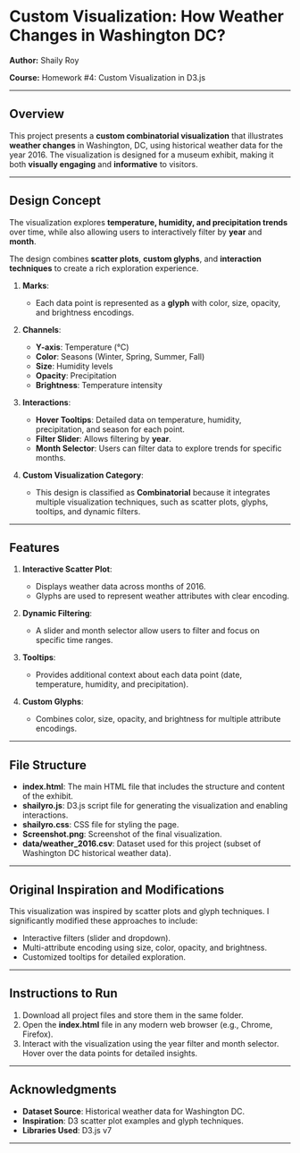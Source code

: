 
# Custom Visualization: How Weather Changes in Washington DC?

**Author:** Shaily Roy  

**Course:** Homework #4: Custom Visualization in D3.js  

---

## Overview

This project presents a **custom combinatorial visualization** that illustrates **weather changes** in Washington, DC, using historical weather data for the year 2016. The visualization is designed for a museum exhibit, making it both **visually engaging** and **informative** to visitors.  

---

## Design Concept  

The visualization explores **temperature, humidity, and precipitation trends** over time, while also allowing users to interactively filter by **year** and **month**.  

The design combines **scatter plots**, **custom glyphs**, and **interaction techniques** to create a rich exploration experience.  

1. **Marks**:  
   - Each data point is represented as a **glyph** with color, size, opacity, and brightness encodings.  

2. **Channels**:  
   - **Y-axis**: Temperature (°C)  
   - **Color**: Seasons (Winter, Spring, Summer, Fall)  
   - **Size**: Humidity levels  
   - **Opacity**: Precipitation  
   - **Brightness**: Temperature intensity  

3. **Interactions**:  
   - **Hover Tooltips**: Detailed data on temperature, humidity, precipitation, and season for each point.  
   - **Filter Slider**: Allows filtering by **year**.  
   - **Month Selector**: Users can filter data to explore trends for specific months.  

4. **Custom Visualization Category**:  
   - This design is classified as **Combinatorial** because it integrates multiple visualization techniques, such as scatter plots, glyphs, tooltips, and dynamic filters.  

---

## Features  

1. **Interactive Scatter Plot**:  
   - Displays weather data across months of 2016.  
   - Glyphs are used to represent weather attributes with clear encoding.  

2. **Dynamic Filtering**:  
   - A slider and month selector allow users to filter and focus on specific time ranges.  

3. **Tooltips**:  
   - Provides additional context about each data point (date, temperature, humidity, and precipitation).  

4. **Custom Glyphs**:  
   - Combines color, size, opacity, and brightness for multiple attribute encodings.  

---

## File Structure  

- **index.html**: The main HTML file that includes the structure and content of the exhibit.  
- **shailyro.js**: D3.js script file for generating the visualization and enabling interactions.  
- **shailyro.css**: CSS file for styling the page.  
- **Screenshot.png**: Screenshot of the final visualization.  
- **data/weather_2016.csv**: Dataset used for this project (subset of Washington DC historical weather data).  

---

## Original Inspiration and Modifications  

This visualization was inspired by scatter plots and glyph techniques. I significantly modified these approaches to include:  
- Interactive filters (slider and dropdown).  
- Multi-attribute encoding using size, color, opacity, and brightness.  
- Customized tooltips for detailed exploration.  

---

## Instructions to Run  

1. Download all project files and store them in the same folder.  
2. Open the **index.html** file in any modern web browser (e.g., Chrome, Firefox).  
3. Interact with the visualization using the year filter and month selector. Hover over the data points for detailed insights.  

---

## Acknowledgments  

- **Dataset Source**: Historical weather data for Washington DC.  
- **Inspiration**: D3 scatter plot examples and glyph techniques.  
- **Libraries Used**: D3.js v7  

---
